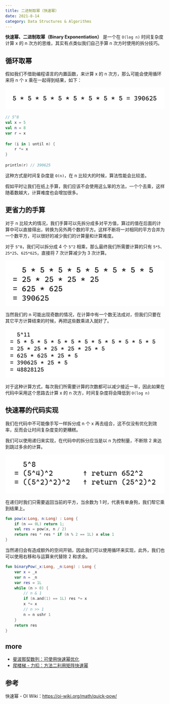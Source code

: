 ```yaml
---
title: 二进制取幂（快速幂）
date: 2021-8-14
category: Data Structures & Algorithms
---
```


**快速幂、二进制取幂（Binary Exponentiation）** 是一个在 `O(log n)` 时间复杂度计算 x 的 n 次方的思维，其实有点类似我们自己手算 n 次方时使用的拆分技巧。

## 循环取幂

假如我们不借助编程语言的内置函数，来计算 x 的 n 次方，那么可能会使用循环来将 n 个 x 乘在一起得到结果，如下：

![](./1.jpg)

```Kotlin
// 5^8
val x = 5
val n = 8
var r = x

for (i in 1 until n) {
    r *= x
}

println(r) // 390625
```

这种方式是时间复杂度是 `O(n)`，在 n 比较大的时候，算法性能会比较差。

假如平时让我们在纸上手算，我们应该不会使用这么笨的方法，一个个去乘，这样随着数越大，计算难度也会增加很多。

## 更省力的手算

对于 n 比较大的情况，我们手算可以先拆分成多对平方值，算过的值在后面的计算中可以直接得出，转换为另外两个数的平方。这样不断将一对相同的平方合并为一个数平方，可以很好的减少我们的计算量和计算难度。

对于 `5^8`，我们可以拆分成 4 个 `5^2` 相乘，那么最终我们所需要计算的只有 `5*5`、`25*25`、`625*625`，直接将 7 次计算减少为 3 次计算。

![](./2.jpg)

当然我们的 n 可能出现奇数的情况，在计算中有一个数无法成对，但我们只要在其它平方计算结束的时候，再把这些数乘进入就好了。

![](./3.jpg)

对于这种计算方式，每次我们所需要计算的次数都可以减少接近一半，因此如果在代码中采用这个思路去计算 x 的 n 次方，时间复杂度将会降低到 `O(log n)`

## 快速幂的代码实现

我们在代码中不可能像手写一样拆分成 n 个 x 再去组合，这不仅没有优化到效率，反而会让时间复杂度变的更糟糕。

我们可以使用递归来实现，在代码中的拆分应当是以 n 为控制量，不断除 2 来达到跳过多余的计算。

![](./4.jpg)

在递归时我们只需要返回当前的平方，当余数为 1 时，代表有单身狗，我们帮它乘到结果上。

```Kotlin
fun pow(x:Long, n:Long) : Long {
    if (n == 0L) return 1;
    val res = pow(x, n / 2)
    return res * res * if (n % 2 == 1L) x else 1
}
```

当然递归会有造成额外的空间开销，因此我们可以使用循环来实现，此外，我们也可以使用右移和与运算来代替除 2 和求余。

```Kotlin
fun binaryPow(_x:Long, _n:Long) : Long {
    var x = _x
    var n = _n
    var res = 1L
    while (n > 0) {
        // n & 1
        if (n.and(1) == 1L) res *= x
        x *= x
        // n >> 1
        n = n ushr 1
    }
    return res
}
```

## more

- [斐波那契数列：可使用快速幂优化](https://zh.wikipedia.org/wiki/%E6%96%90%E6%B3%A2%E9%82%A3%E5%A5%91%E6%95%B0)
- [爬楼梯 - 力扣：方法二利用矩阵快速幂](https://leetcode-cn.com/problems/climbing-stairs/solution/pa-lou-ti-by-leetcode-solution/)

## 参考

快速幂 - OI Wiki：<https://oi-wiki.org/math/quick-pow/>
